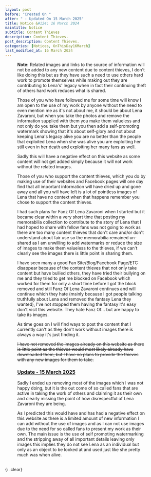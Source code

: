 ```yaml
---
layout: post
before: "Created On "
after: " - Updated On 15 March 2025"
title: Notice &#124; 16 March 2024
maintitle: Notice
subtitle: Content Thieves
description: Content Thieves.
post_description: Content Thieves.
categories: [Notices, OnThisDay16March]
last_modified_at: 16 March 2024
---
```


<figure class="fig3">
<p><strong>Note:</strong> Related images and links to the source of information will not be added to any new content due to content thieves, I don't like doing this but as they have such a need to use others hard work to promote themselves while making out they are contributing to Lena's' legacy when in fact their continuing theft of others hard work reduces what is shared.</p>
<p>Those of you who have followed me for some time will know I am open to the use of my work by anyone without the need to even mention me as it's not about me, it should be about Lena Zavaroni, but when you take the photos and remove the information supplied with them you make them valueless and not only do you take them but you then add a self-promoting watermark showing that it's about self-glory and not about keeping Lena's legacy alive you are no better than the people that exploited Lena when she was alive you are exploiting her still even in her death and exploiting her many fans as well.</p>
<p>Sadly this will have a negative effect on this website as some content will not get added simply because it will not work without the related images.</p>
<p>Those of you who support the content thieves, which you do by making use of their websites and Facebook pages will one day find that all important information will have dried up and gone away and all you will have left is a lot of pointless images of Lena that have no context when that happens remember you chose to support the content thieves.</p>
<p>I had such plans for Fanz Of Lena Zavaroni when I started but it became clear within a very short time that posting my memorabilia collection to contribute to the story of Lena that I had hoped to share with fellow fans was not going to work as there are too many content thieves that don't care and/or don't understand about fair use so the memorabilia remained un-shared as I am unwilling to add watermarks or reduce the size of images to make them valueless to the thieves, if we can't clearly see the images there is little point in sharing them.</p>
<p>I have seen many a good Fan Site/Blog/Facebook Page/ETC disappear because of the content thieves that not only take content but have bullied others, they have tried their bullying on me and they tried to get me blocked on Facebook which worked for them for only a short time before I got the block removed and still Fanz Of Lena Zavaroni continues and will continue which they hate (mainly because I got people talking truthfully about Lena and removed the fantasy Lena they wanted), I've not stopped them having the fantasy it's easy don't visit this website. They hate Fanz Of... but are happy to take its images.</p>
<p>As time goes on I will find ways to post the content that I currently can't as they don't work without images there is always a way it's just finding it.</p>
<p><s>I have not removed the images already on this website as there is little point as the thieves would most likely already have downloaded them, but I have no plans to provide the thieves with any new images for them to take.</s></P>
<h3 id="infobox1"><a href="#infobox1">Update - 15 March 2025</a></h3>
<p>Sadly I ended up removing most of the images which I was not happy doing, but it is the out come of so called fans that are active in taking the work of others and claiming it as their own and clearly missing the point of how disrespectful of Lena Zavaroni they are being.</p>
<p>As I predicted this would have and has had a negative effect on this website as there is a limited amount of new information I can add without the use of images and as I can not use images due to the need for so called fans to present my work as their own. The main issue is the use of self promoting watermarking and the stripping away of all important details leaving only images this implies they do not see Lena as an individual but only as an object to be looked at and used just like she pretty much was when alive.</p>
</figure>

<br />{: .clear}

